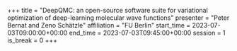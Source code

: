 +++
title = "DeepQMC: an open-source software suite for variational optimization of deep-learning molecular wave functions"
presenter = "Peter Bernat and Zeno Schätzle"
affiliation = "FU Berlin"
start_time = 2023-07-03T09:00:00+00:00
end_time = 2023-07-03T09:45:00+00:00
session = 1
is_break = 0
+++



